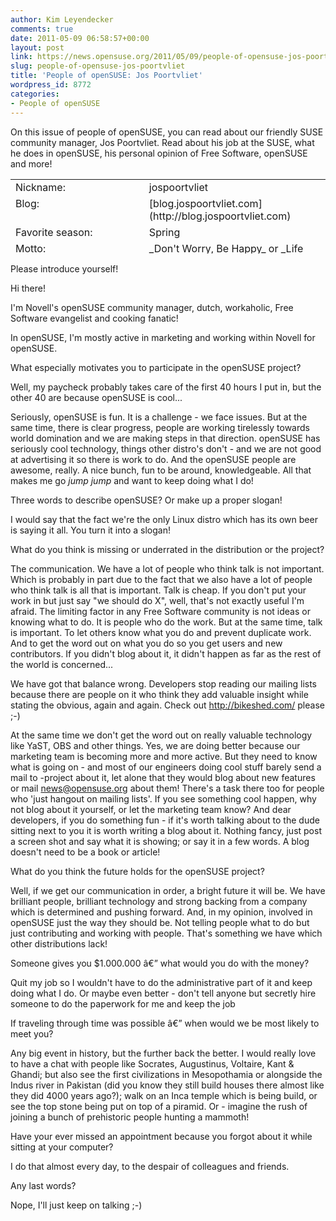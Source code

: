 ```yaml
---
author: Kim Leyendecker
comments: true
date: 2011-05-09 06:58:57+00:00
layout: post
link: https://news.opensuse.org/2011/05/09/people-of-opensuse-jos-poortvliet/
slug: people-of-opensuse-jos-poortvliet
title: 'People of openSUSE: Jos Poortvliet'
wordpress_id: 8772
categories:
- People of openSUSE
---
```


On this issue of people of openSUSE, you can read about our friendly SUSE community manager, Jos Poortvliet. Read about his job at the SUSE, what he does in openSUSE, his personal opinion of Free Software, openSUSE and more!

<!-- more -->
<table cellpadding="0" width="637" style="height: 119px" cellspacing="0" > 
<tbody >
<tr valign="TOP" >

<td width="33%" >Nickname:
</td>

<td width="33%" >jospoortvliet
</td>
</tr>
<tr valign="TOP" >

<td width="33%" >Blog:
</td>

<td width="33%" >[blog.jospoortvliet.com](http://blog.jospoortvliet.com)
</td>
</tr>
<tr valign="TOP" >

<td width="33%" >Favorite 			season:
</td>

<td width="33%" >Spring
</td>
</tr>
<tr valign="TOP" >

<td width="33%" >Motto:
</td>

<td width="33%" >_Don't Worry, Be Happy_ or _Life Sucks_ (depends on my mood)
</td>
</tr>
</tbody>
</table>
Please introduce yourself!

Hi there!

I'm Novell's openSUSE community manager, dutch, workaholic, Free Software evangelist and cooking fanatic!

In openSUSE, I'm mostly active in marketing and working within Novell for openSUSE. 

What especially motivates you to participate in the openSUSE project?

Well, my paycheck probably takes care of the first 40 hours I put in, but the other 40 are because openSUSE is cool...


Seriously, openSUSE is fun. It is a challenge - we face issues. But at the same time, there is clear progress, people are working tirelessly towards world domination and we are making steps in that direction. openSUSE has seriously cool technology, things other distro's don't - and we are not good at advertising it so there is work to do. And the openSUSE people are awesome, really. A nice bunch, fun to be around, knowledgeable. All that makes me go *jump jump* and want to keep doing what I do!

Three words to describe openSUSE? Or make up a proper slogan!

I would say that the fact we're the only Linux distro which has its own beer is saying it all. You turn it into a slogan!


What do you think is missing or underrated in the distribution or the project?

The communication. We have a lot of people who think talk is not important. Which is probably in part due to the fact that we also have a lot of people who think talk is all that is important. Talk is cheap. If you don't put your work in but just say "we should do X", well, that's not exactly useful I'm afraid. The limiting factor in any Free Software community is not ideas or knowing what to do. It is people who do the work. But at the same time, talk is important. To let others know what you do and prevent duplicate work. And to get the word out on what you do so you get users and new contributors. If you didn't blog about it, it didn't happen as far as the rest of the world is concerned...

We have got that balance wrong. Developers stop reading our mailing lists because there are people on it who think they add valuable insight while stating the obvious, again and again. Check out http://bikeshed.com/ please ;-)

At the same time we don't get the word out on really valuable technology like YaST, OBS and other things. Yes, we are doing better because our marketing team is becoming more and more active. But they need to know what is going on - and most of our engineers doing cool stuff barely send a mail to -project about it, let alone that they would blog about new features or mail news@opensuse.org about them! There's a task there too for people who 'just hangout on mailing lists'. If you see something cool happen, why not blog about it yourself, or let the marketing team know? And dear developers, if you do something fun - if it's worth talking about to the dude sitting next to you it is worth writing a blog about it. Nothing fancy, just post a screen shot and say what it is showing; or say it in a few words. A blog doesn't need to be a book or article!

What do you think the future holds for the openSUSE project?

Well, if we get our communication in order, a bright future it will be. We have brilliant people, brilliant technology and strong backing from a company which is determined and pushing forward. And, in my opinion, involved in openSUSE just the way they should be. Not telling people what to do but just contributing and working with people. That's something we have which other distributions lack!



Someone gives you $1.000.000 â€” what would you do with the money?

Quit my job so I wouldn't have to do the administrative part of it and keep doing what I do. Or maybe even better - don't tell anyone but secretly hire someone to do the paperwork for me and keep the job




If traveling through time was possible â€” when would we be most likely to meet you?

Any big event in history, but the further back the better. I would really love to have a chat with people like Socrates, Augustinus, Voltaire, Kant & Ghandi; but also see the first civilizations in Mesopothamia or alongside the Indus river in Pakistan (did you know they still build houses there almost like they did 4000 years ago?); walk on an Inca temple which is being build, or see the top stone being put on top of a piramid. Or - imagine the rush of joining a bunch of prehistoric people hunting a mammoth!

Have your ever missed an appointment because you forgot about it while sitting at your computer?

I do that almost every day, to the despair of colleagues and friends.

Any last words?

Nope, I'll just keep on talking ;-)
